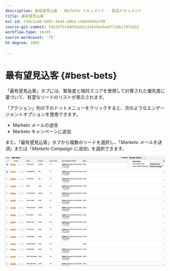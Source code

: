 ```yaml
---
description: 最有望見込客 - Marketo ドキュメント - 製品ドキュメント
title: 最有望見込客
exl-id: 748e2ad8-9d01-4e44-a0b4-c6869456a799
source-git-commit: fda1bf51d4016a61c41be9acba4771db1797a552
workflow-type: tm+mt
source-wordcount: '75'
ht-degree: 100%

---
```


# 最有望見込客 {#best-bets}

「最有望見込客」タブには、緊急度と相対スコアを使用して計算された優先度に基づいて、有望なリードのリストが表示されます。

「アクション」列の下のドットメニューをクリックすると、次のようなエンゲージメントオプションを使用できます。
* Marketo メールの送信
* Marketo キャンペーンに追加

また、「最有望見込客」タブから複数のリードを選択し、「_Marketo メールを送信_」または「_Marketo Campaign に追加_」を選択できます。

![](assets/best-bets-1.png)
